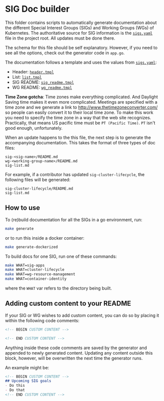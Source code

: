 # SIG Doc builder

This folder contains scripts to automatically generate documentation about the
different Special Interest Groups (SIGs) and Working Groups (WGs) of Kubernetes. The authoritative
source for SIG information is the [`sigs.yaml`](/sigs.yaml) file in the project root.
All updates must be done there.

The schema for this file should be self explanatory. However, if you need to see all the options, check out the generator code in `app.go`.

The documentation follows a template and uses the values from [`sigs.yaml`](/sigs.yaml):

- Header: [`header.tmpl`](header.tmpl)
- List: [`list.tmpl`](list.tmpl)
- SIG README: [`sig_readme.tmpl`](sig_readme.tmpl)
- WG README: [`wg_readme.tmpl`](wg_readme.tmpl)

**Time Zone gotcha**:
Time zones make everything complicated.
And Daylight Saving time makes it even more complicated.
Meetings are specified with a time zone and we generate a link to http://www.thetimezoneconverter.com/ so people can easily convert it to their local time zone.
To make this work you need to specify the time zone in a way that the web site recognizes.
Practically, that means US pacific time must be `PT (Pacific Time)`.
`PT` isn't good enough, unfortunately.

When an update happens to the this file, the next step is to generate the
accompanying documentation. This takes the format of three types of doc files:

```
sig-<sig-name>/README.md
wg-<working-group-name>/README.md
sig-list.md
```

For example, if a contributor has updated `sig-cluster-lifecycle`, the
following files will be generated:

```
sig-cluster-lifecycle/README.md
sig-list.md
```

## How to use

To (re)build documentation for all the SIGs in a go environment, run:

```bash
make generate
```
or to run this inside a docker container:
```bash
make generate-dockerized
```

To build docs for one SIG, run one of these commands:

```bash
make WHAT=sig-apps
make WHAT=cluster-lifecycle
make WHAT=wg-resource-management
make WHAT=container-identity
```

where the `WHAT` var refers to the directory being built.

## Adding custom content to your README

If your SIG or WG wishes to add custom content, you can do so by placing it within
the following code comments:

```markdown
<!-- BEGIN CUSTOM CONTENT -->

<!-- END CUSTOM CONTENT -->
```

Anything inside these code comments are saved by the generator and appended
to newly generated content. Updating any content outside this block, however,
will be overwritten the next time the generator runs.

An example might be:

```markdown
<!-- BEGIN CUSTOM CONTENT -->
## Upcoming SIG goals
- Do this
- Do that
<!-- END CUSTOM CONTENT -->
```
